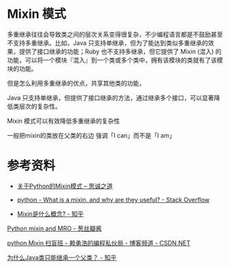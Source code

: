 # Mixin 模式

多重继承往往会导致类之间的层次关系变得很复杂，不少编程语言都是不鼓励甚至不支持多重继承。比如，Java 只支持单继承，但为了能达到类似多重继承的效果，提供了接口继承的功能；Ruby 也不支持多继承，但它提供了 Mixin (混入) 的功能，可以将一个模块『混入』到一个类或多个类中，拥有该模块的类就有了该模块的功能。





但是怎么利用多重继承的优点，共享其他类的功能，

Java 只支持单继承，但提供了接口继承的方法，通过继承多个接口，可以显著降低类层次的复杂性。


Mixin 模式可以有效降低多重继承的复杂性


一般把mixin的类放在父类的右边
强调「I can」而不是「I am」







# 参考资料

- [关于Python的Mixin模式 – 思诚之道](http://www.bjhee.com/python-mixin.html)
- [python - What is a mixin, and why are they useful? - Stack Overflow](http://stackoverflow.com/questions/533631/what-is-a-mixin-and-why-are-they-useful)


- [Mixin是什么概念? - 知乎](https://www.zhihu.com/question/20778853)

[Python mixin and MRO - 葱丝瓣酱](http://xiaocong.github.io/blog/2012/06/13/python-mixin-and-mro/)

[python Mixin 扫盲班 - 赖勇浩的编程私伙局 - 博客频道 - CSDN.NET](http://blog.csdn.net/gzlaiyonghao/article/details/1656969)

[为什么Java类只能继承一个父类？ - 知乎](https://www.zhihu.com/question/21476063)

